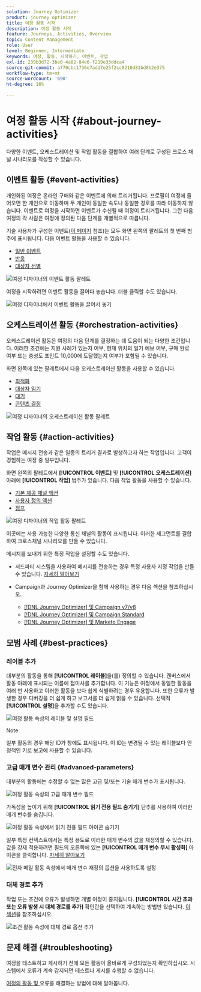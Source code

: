 ```yaml
---
solution: Journey Optimizer
product: journey optimizer
title: 여정 활동 시작
description: 여정 활동 시작
feature: Journeys, Activities, Overview
topic: Content Management
role: User
level: Beginner, Intermediate
keywords: 여정, 활동, 시작하기, 이벤트, 작업
exl-id: 239b3d72-3be0-4a82-84e6-f219e33ddca4
source-git-commit: a770cbc1736e7add7e25f2cc8210d81bd8b2e375
workflow-type: tm+mt
source-wordcount: '690'
ht-degree: 16%

---
```


# 여정 활동 시작 {#about-journey-activities}

다양한 이벤트, 오케스트레이션 및 작업 활동을 결합하여 여러 단계로 구성된 크로스 채널 시나리오를 작성할 수 있습니다.

## 이벤트 활동 {#event-activities}

개인화된 여정은 온라인 구매와 같은 이벤트에 의해 트리거됩니다. 프로필이 여정에 들어오면 한 개인으로 이동하며 두 개인이 동일한 속도나 동일한 경로를 따라 이동하지 않습니다. 이벤트로 여정을 시작하면 이벤트가 수신될 때 여정이 트리거됩니다. 그런 다음 여정의 각 사람은 여정에 정의된 다음 단계를 개별적으로 따릅니다.

기술 사용자가 구성한 이벤트([이 페이지](../event/about-events.md) 참조)는 모두 화면 왼쪽의 팔레트의 첫 번째 범주에 표시됩니다. 다음 이벤트 활동을 사용할 수 있습니다.

* [일반 이벤트](../building-journeys/general-events.md)
* [반응](../building-journeys/reaction-events.md)
* [대상자 선별](../building-journeys/audience-qualification-events.md)

![여정 디자이너의 이벤트 활동 팔레트](assets/journey43.png)

여정을 시작하려면 이벤트 활동을 끌어다 놓습니다. 더블 클릭할 수도 있습니다.

![여정 디자이너에서 이벤트 활동을 끌어서 놓기](assets/journey44.png)

## 오케스트레이션 활동 {#orchestration-activities}

오케스트레이션 활동은 여정의 다음 단계를 결정하는 데 도움이 되는 다양한 조건입니다. 이러한 조건에는 지원 사례가 있는지 여부, 현재 위치의 일기 예보 여부, 구매 완료 여부 또는 충성도 포인트 10,000에 도달했는지 여부가 포함될 수 있습니다.

화면 왼쪽에 있는 팔레트에서 다음 오케스트레이션 활동을 사용할 수 있습니다.

* [최적화](optimize.md)
* [대상자 읽기](read-audience.md)
* [대기](wait-activity.md)
* [콘텐츠 결정](content-decision.md)

![여정 디자이너의 오케스트레이션 활동 팔레트](assets/journey-orchestration-activities.png)

## 작업 활동 {#action-activities}

작업은 메시지 전송과 같은 일종의 트리거 결과로 발생하고자 하는 작업입니다. 고객이 경험하는 여정 중 일부입니다.

화면 왼쪽의 팔레트에서 **[!UICONTROL 이벤트]** 및 **[!UICONTROL 오케스트레이션]** 아래에 **[!UICONTROL 작업]** 범주가 있습니다. 다음 작업 활동을 사용할 수 있습니다.

* [기본 제공 채널 액션](../building-journeys/journeys-message.md)
* [사용자 정의 액션](../building-journeys/using-custom-actions.md)
* [점프](../building-journeys/jump.md)

![여정 디자이너의 작업 활동 팔레트](assets/journey58.png)

이곳에는 사용 가능한 다양한 통신 채널의 활동이 표시됩니다. 이러한 세그먼트를 결합하여 크로스채널 시나리오를 만들 수 있습니다.

메시지를 보내기 위한 특정 작업을 설정할 수도 있습니다.

* 서드파티 시스템을 사용하여 메시지를 전송하는 경우 특정 사용자 지정 작업을 만들 수 있습니다. [자세히 알아보기](../action/action.md)

* Campaign과 Journey Optimizer을 함께 사용하는 경우 다음 섹션을 참조하십시오.

   * [[!DNL Journey Optimizer] 및 Campaign v7/v8](../action/acc-action.md)
   * [[!DNL Journey Optimizer] 및 Campaign Standard](../action/acs-action.md)
   * [[!DNL Journey Optimizer] 및 Marketo Engage](../action/marketo-engage.md)

## 모범 사례 {#best-practices}

### 레이블 추가

대부분의 활동을 통해 **[!UICONTROL 레이블]**&#x200B;을(를) 정의할 수 있습니다. 캔버스에서 활동 아래에 표시되는 이름에 접미사를 추가합니다. 이 기능은 여정에서 동일한 활동을 여러 번 사용하고 이러한 활동을 보다 쉽게 식별하려는 경우 유용합니다. 또한 오류가 발생한 경우 디버깅을 더 쉽게 하고 보고서를 더 쉽게 읽을 수 있습니다. 선택적 **[!UICONTROL 설명]**&#x200B;을 추가할 수도 있습니다.

![여정 활동 속성의 레이블 및 설명 필드](assets/journey-action-label.png)

>[!NOTE]
>
>일부 활동의 경우 해당 ID가 창에도 표시됩니다. 이 ID는 변경될 수 있는 레이블보다 안정적인 키로 보고에 사용할 수 있습니다.

### 고급 매개 변수 관리 {#advanced-parameters}

대부분의 활동에는 수정할 수 없는 많은 고급 및/또는 기술 매개 변수가 표시됩니다.

![여정 활동 속성의 고급 매개 변수 필드](assets/journey-advanced-parameters.png)

가독성을 높이기 위해 **[!UICONTROL 읽기 전용 필드 숨기기]** 단추를 사용하여 이러한 매개 변수를 숨깁니다.

![여정 활동 속성에서 읽기 전용 필드 아이콘 숨기기](assets/journey-hide-read-only-fields.png)

일부 특정 컨텍스트에서는 특정 용도로 이러한 매개 변수의 값을 재정의할 수 있습니다. 값을 강제 적용하려면 필드의 오른쪽에 있는 **[!UICONTROL 매개 변수 무시 활성화]** 아이콘을 클릭합니다. [자세히 알아보기](../configuration/primary-email-addresses.md#journey-parameters)

![전자 메일 활동 속성에서 매개 변수 재정의 옵션을 사용하도록 설정](assets/journey-enable-parameter-override.png)

### 대체 경로 추가

작업 또는 조건에 오류가 발생하면 개별 여정이 중지됩니다. **[!UICONTROL 시간 초과 또는 오류 발생 시 대체 경로를 추가]** 확인란을 선택하여 계속하는 방법만 있습니다. [이 섹션](../building-journeys/using-the-journey-designer.md#paths)을 참조하십시오.

![조건 활동 속성에 대체 경로 옵션 추가](assets/journey42.png)

## 문제 해결 {#troubleshooting}

여정을 테스트하고 게시하기 전에 모든 활동이 올바르게 구성되었는지 확인하십시오. 시스템에서 오류가 계속 감지되면 테스트나 게시를 수행할 수 없습니다.

[ 여정의 활동 및 ](troubleshooting.md) 오류를 해결하는 방법에 대해 알아봅니다.
